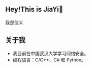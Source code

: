## Hey!This is JiaYi👋
我是佳义

## 关于我
- 我目前在中国武汉大学学习网络安全。
- 编程语言：C/C++、C# 和 Python。

<!--
**0xjiayi/0xjiayi** is a ✨ _special_ ✨ repository because its `README.md` (this file) appears on your GitHub profile.

Here are some ideas to get you started:

- 🔭 I’m currently working on ...
- 🌱 I’m currently learning ...
- 👯 I’m looking to collaborate on ...
- 🤔 I’m looking for help with ...
- 💬 Ask me about ...
- 📫 How to reach me: ...
- 😄 Pronouns: ...
- ⚡ Fun fact: ...
-->
